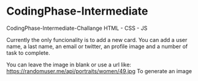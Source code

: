 # CodingPhase-Intermediate
CodingPhase-Intermediate-Challange
HTML - CSS - JS

Currently the only funcionality is to add a new card.
You can add a user name, a last name, an email or twitter, an profile image and a number of task to complete.

You can leave the image in blank or use a url like:
https://randomuser.me/api/portraits/women/49.jpg
To generate an image
